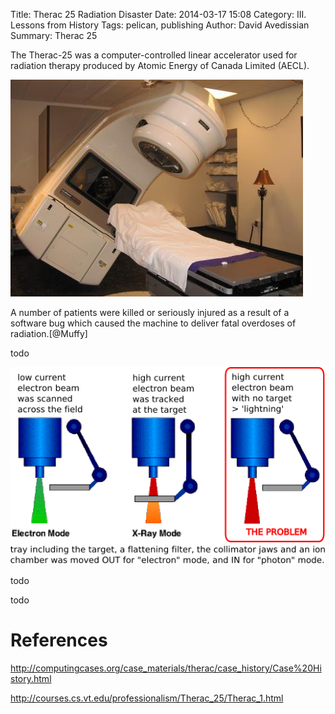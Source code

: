 Title: Therac 25 Radiation Disaster
Date: 2014-03-17 15:08
Category: III. Lessons from History
Tags: pelican, publishing
Author: David Avedissian
Summary: Therac 25

The Therac-25 was a computer-controlled linear accelerator used for radiation
therapy produced by Atomic Energy of Canada Limited (AECL).

![Therac25](images/therac25.jpg "http://1.bp.blogspot.com/_EVf-pfwip2k/TDLaHtDmRgI/AAAAAAAAAGM/me4FE4TiceM/s1600/thumb-21367-radiation_therapy.JPG")

<!-- What went wrong? -->

A number of patients were killed or seriously injured as a result of a software
bug which caused the machine to deliver fatal overdoses of radiation.[@Muffy]

todo

![Diagram](images/therac25-diagram.png "http://radonc.wikidot.com/localfiles/radiation-accident-therac25/Therac25.png")

<!-- Consequences -->

todo

<!-- What caused it? -->

todo

References
==========

[@Muffy "The Story of the Therac-25 in LOTOS"]: http://citeseerx.ist.psu.edu/viewdoc/download?doi=10.1.1.298.4751&rep=rep1&type=pdf

http://computingcases.org/case_materials/therac/case_history/Case%20History.html

http://courses.cs.vt.edu/professionalism/Therac_25/Therac_1.html
